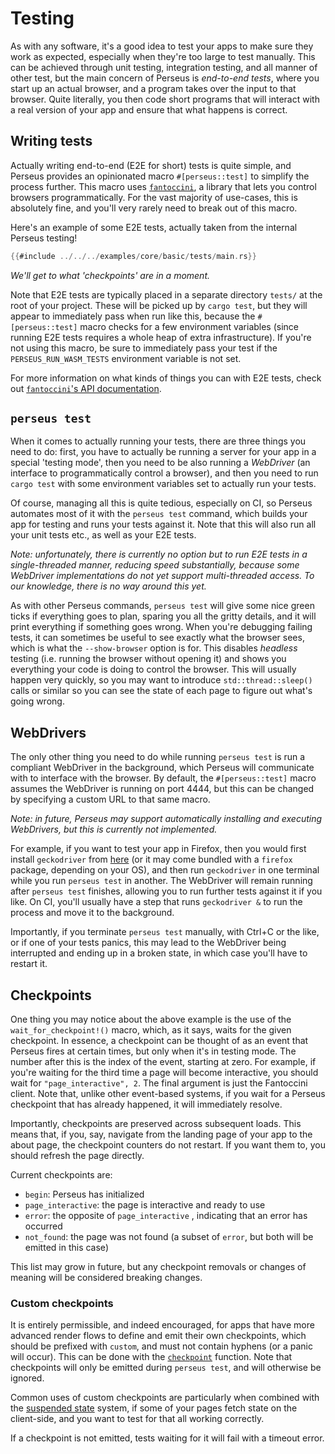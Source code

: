 # Testing

As with any software, it's a good idea to test your apps to make sure they work as expected, especially when they're too large to test manually. This can be achieved through unit testing, integration testing, and all manner of other test, but the main concern of Perseus is *end-to-end tests*, where you start up an actual browser, and a program takes over the input to that browser. Quite literally, you then code short programs that will interact with a real version of your app and ensure that what happens is correct.

## Writing tests

Actually writing end-to-end (E2E for short) tests is quite simple, and Perseus provides an opinionated macro `#[perseus::test]` to simplify the process further. This macro uses [`fantoccini`](https://github.com/jonhoo/fantoccini), a library that lets you control browsers programmatically. For the vast majority of use-cases, this is absolutely fine, and you'll very rarely need to break out of this macro.

Here's an example of some E2E tests, actually taken from the internal Perseus testing!

```rust
{{#include ../../../examples/core/basic/tests/main.rs}}
```

*We'll get to what 'checkpoints' are in a moment.*

Note that E2E tests are typically placed in a separate directory `tests/` at the root of your project. These will be picked up by `cargo test`, but they will appear to immediately pass when run like this, because the `#[perseus::test]` macro checks for a few environment variables (since running E2E tests requires a whole heap of extra infrastructure). If you're not using this macro, be sure to immediately pass your test if the `PERSEUS_RUN_WASM_TESTS` environment variable is not set.

For more information on what kinds of things you can with E2E tests, check out [`fantoccini`'s API documentation](https://docs.rs/fantoccini).

## `perseus test`

When it comes to actually running your tests, there are three things you need to do: first, you have to actually be running a server for your app in a special 'testing mode', then you need to be also running a *WebDriver* (an interface to programmatically control a browser), and then you need to run `cargo test` with some environment variables set to actually run your tests.

Of course, managing all this is quite tedious, especially on CI, so Perseus automates most of it with the `perseus test` command, which builds your app for testing and runs your tests against it. Note that this will also run all your unit tests etc., as well as your E2E tests.

*Note: unfortunately, there is currently no option but to run E2E tests in a single-threaded manner, reducing speed substantially, because some WebDriver implementations do not yet support multi-threaded access. To our knowledge, there is no way around this yet.*

As with other Perseus commands, `perseus test` will give some nice green ticks if everything goes to plan, sparing you all the gritty details, and it will print everything if something goes wrong. When you're debugging failing tests, it can sometimes be useful to see exactly what the browser sees, which is what the `--show-browser` option is for. This disables *headless* testing (i.e. running the browser without opening it) and shows you everything your code is doing to control the browser. This will usually happen very quickly, so you may want to introduce `std::thread::sleep()` calls or similar so you can see the state of each page to figure out what's going wrong.

## WebDrivers

The only other thing you need to do while running `perseus test` is run a compliant WebDriver in the background, which Perseus will communicate with to interface with the browser. By default, the `#[perseus::test]` macro assumes the WebDriver is running on port 4444, but this can be changed by specifying a custom URL to that same macro.

*Note: in future, Perseus may support automatically installing and executing WebDrivers, but this is currently not implemented.*

For example, if you want to test your app in Firefox, then you would first install `geckodriver` from [here](https://github.com/mozilla/geckodriver/releases) (or it may come bundled with a `firefox` package, depending on your OS), and then run `geckodriver` in one terminal while you run `perseus test` in another. The WebDriver will remain running after `perseus test` finishes, allowing you to run further tests against it if you like. On CI, you'll usually have a step that runs `geckodriver &` to run the process and move it to the background.

Importantly, if you terminate `perseus test` manually, with Ctrl+C or the like, or if one of your tests panics, this may lead to the WebDriver being interrupted and ending up in a broken state, in which case you'll have to restart it. 

## Checkpoints

One thing you may notice about the above example is the use of the `wait_for_checkpoint!()` macro, which, as it says, waits for the given checkpoint. In essence, a checkpoint can be thought of as an event that Perseus fires at certain times, but only when it's in testing mode. The number after this is the index of the event, starting at zero. For example, if you're waiting for the third time a page will become interactive, you should wait for `"page_interactive", 2`. The final argument is just the Fantoccini client. Note that, unlike other event-based systems, if you wait for a Perseus checkpoint that has already happened, it will immediately resolve.

Importantly, checkpoints are preserved across subsequent loads. This means that, if you, say, navigate from the landing page of your app to the about page, the checkpoint counters do not restart. If you want them to, you should refresh the page directly.

Current checkpoints are:

- `begin`: Perseus has initialized
- `page_interactive`: the page is interactive and ready to use
- `error`: the opposite of `page_interactive` , indicating that an error has occurred
- `not_found`: the page was not found (a subset of `error`, but both will be emitted in this case)

This list may grow in future, but any checkpoint removals or changes of meaning will be considered breaking changes.

### Custom checkpoints

It is entirely permissible, and indeed encouraged, for apps that have more advanced render flows to define and emit their own checkpoints, which should be prefixed with `custom`, and must not contain hyphens (or a panic will occur). This can be done with the [`checkpoint`](=prelude/fn.checkpoint@perseus) function. Note that checkpoints will only be emitted during `perseus test`, and will otherwise be ignored.

Common uses of custom checkpoints are particularly when combined with the [suspended state](:state/suspense) system, if some of your pages fetch state on the client-side, and you want to test for that all working correctly.

If a checkpoint is not emitted, tests waiting for it will fail with a timeout error.
